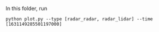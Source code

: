 In this folder, run

```
python plot.py --type [radar_radar, radar_lidar] --time [1631149285501197000]
```